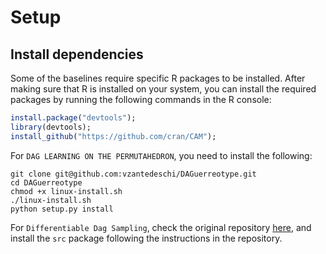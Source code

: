 # Setup
## Install dependencies
Some of the baselines require specific R packages to be installed. After making sure that R is installed on your system, you can install the required packages by running the following commands in the R console:
```R
install.package("devtools");
library(devtools);
install_github("https://github.com/cran/CAM");
```


For `DAG LEARNING ON THE PERMUTAHEDRON`, you need to install the following:
```
git clone git@github.com:vzantedeschi/DAGuerreotype.git
cd DAGuerreotype
chmod +x linux-install.sh
./linux-install.sh
python setup.py install
```


For `Differentiable Dag Sampling`, check the original repository [here](https://github.com/sharpenb/Differentiable-DAG-Sampling), and
install the `src` package following the instructions in the repository.

